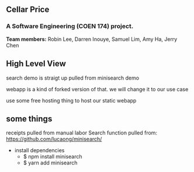 
## Cellar Price
### A Software Engineering (COEN 174)  project.

**Team members:** Robin Lee, Darren Inouye, Samuel Lim, Amy Ha, Jerry Chen
  
 ## High Level View
 search demo is straigt up pulled from minisearch demo

 webapp is a kind of forked version of that. we will change it to our use case

 use some free hosting thing to host our static webapp

## some things
receipts pulled from manual labor
Search function pulled from: https://github.com/lucaong/minisearch/

- install dependencies
	- $ npm install minisearch
	- $ yarn add minisearch